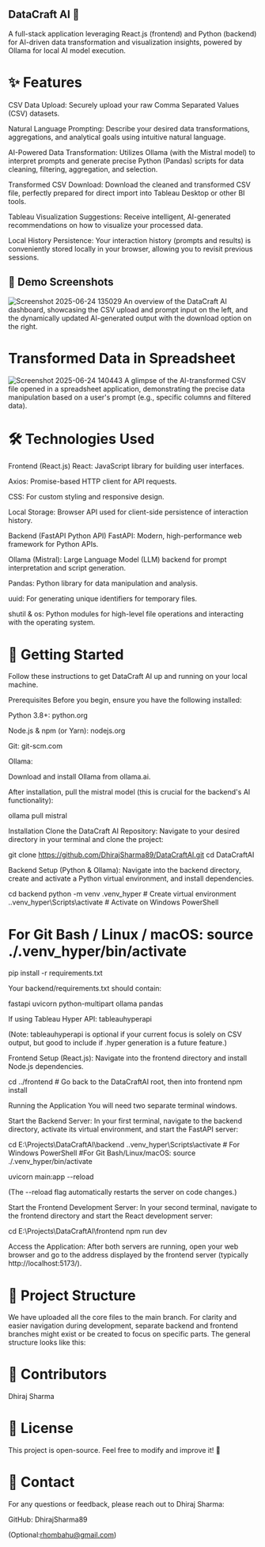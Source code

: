 ## DataCraft AI 🚀
A full-stack application leveraging React.js (frontend) and Python (backend) for AI-driven data transformation and visualization insights, powered by Ollama for local AI model execution.

# ✨ Features
CSV Data Upload: Securely upload your raw Comma Separated Values (CSV) datasets.

Natural Language Prompting: Describe your desired data transformations, aggregations, and analytical goals using intuitive natural language.

AI-Powered Data Transformation: Utilizes Ollama (with the Mistral model) to interpret prompts and generate precise Python (Pandas) scripts for data cleaning, filtering, aggregation, and selection.

Transformed CSV Download: Download the cleaned and transformed CSV file, perfectly prepared for direct import into Tableau Desktop or other BI tools.

Tableau Visualization Suggestions: Receive intelligent, AI-generated recommendations on how to visualize your processed data.

Local History Persistence: Your interaction history (prompts and results) is conveniently stored locally in your browser, allowing you to revisit previous sessions.

## 📸 Demo Screenshots
![Screenshot 2025-06-24 135029](https://github.com/user-attachments/assets/50ad0e1c-e612-48dd-a4d0-e955c00bf19c)
An overview of the DataCraft AI dashboard, showcasing the CSV upload and prompt input on the left, and the dynamically updated AI-generated output with the download option on the right.

# Transformed Data in Spreadsheet
![Screenshot 2025-06-24 140443](https://github.com/user-attachments/assets/0f51b854-8108-4899-8aef-3f94b05fd532)
A glimpse of the AI-transformed CSV file opened in a spreadsheet application, demonstrating the precise data manipulation based on a user's prompt (e.g., specific columns and filtered data).

# 🛠️ Technologies Used
Frontend (React.js)
React: JavaScript library for building user interfaces.

Axios: Promise-based HTTP client for API requests.

CSS: For custom styling and responsive design.

Local Storage: Browser API used for client-side persistence of interaction history.

Backend (FastAPI Python API)
FastAPI: Modern, high-performance web framework for Python APIs.

Ollama (Mistral): Large Language Model (LLM) backend for prompt interpretation and script generation.

Pandas: Python library for data manipulation and analysis.

uuid: For generating unique identifiers for temporary files.

shutil & os: Python modules for high-level file operations and interacting with the operating system.

# 🚀 Getting Started
Follow these instructions to get DataCraft AI up and running on your local machine.

Prerequisites
Before you begin, ensure you have the following installed:

Python 3.8+: python.org

Node.js & npm (or Yarn): nodejs.org

Git: git-scm.com

Ollama:

Download and install Ollama from ollama.ai.

After installation, pull the mistral model (this is crucial for the backend's AI functionality):

ollama pull mistral

Installation
Clone the DataCraft AI Repository:
Navigate to your desired directory in your terminal and clone the project:

git clone https://github.com/DhirajSharma89/DataCraftAI.git
cd DataCraftAI

Backend Setup (Python & Ollama):
Navigate into the backend directory, create and activate a Python virtual environment, and install dependencies.

cd backend
python -m venv .venv_hyper # Create virtual environment
.\.venv_hyper\Scripts\activate # Activate on Windows PowerShell
# For Git Bash / Linux / macOS: source ./.venv_hyper/bin/activate

pip install -r requirements.txt

Your backend/requirements.txt should contain:

fastapi
uvicorn
python-multipart
ollama
pandas

If using Tableau Hyper API: tableauhyperapi

(Note: tableauhyperapi is optional if your current focus is solely on CSV output, but good to include if .hyper generation is a future feature.)

Frontend Setup (React.js):
Navigate into the frontend directory and install Node.js dependencies.

cd ../frontend # Go back to the DataCraftAI root, then into frontend
npm install

Running the Application
You will need two separate terminal windows.

Start the Backend Server:
In your first terminal, navigate to the backend directory, activate its virtual environment, and start the FastAPI server:

cd E:\Projects\DataCraftAI\backend
.\.venv_hyper\Scripts\activate # For Windows PowerShell
#For Git Bash/Linux/macOS: source ./.venv_hyper/bin/activate

uvicorn main:app --reload

(The --reload flag automatically restarts the server on code changes.)

Start the Frontend Development Server:
In your second terminal, navigate to the frontend directory and start the React development server:

cd E:\Projects\DataCraftAI\frontend
npm run dev

Access the Application:
After both servers are running, open your web browser and go to the address displayed by the frontend server (typically http://localhost:5173/).

# 📂 Project Structure
We have uploaded all the core files to the main branch. For clarity and easier navigation during development, separate backend and frontend branches might exist or be created to focus on specific parts. The general structure looks like this:

# 👥 Contributors
Dhiraj Sharma


# 📄 License
This project is open-source. Feel free to modify and improve it! 🚀

# 📧 Contact
For any questions or feedback, please reach out to Dhiraj Sharma:

GitHub: DhirajSharma89

(Optional:rhombahu@gmail.com)
